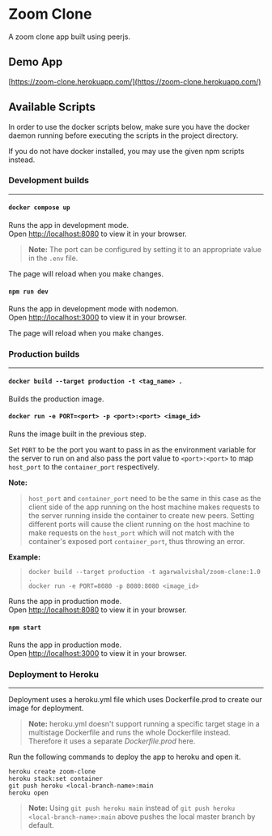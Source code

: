# Zoom Clone

A zoom clone app built using peerjs.

## Demo App
[https://zoom-clone.herokuapp.com/](https://zoom-clone.herokuapp.com/)

## Available Scripts

In order to use the docker scripts below, make sure you have the docker daemon running before executing the scripts in the project directory.

If you do not have docker installed, you may use the given npm scripts instead.

### Development builds
---

#### `docker compose up`

Runs the app in development mode.\
Open [http://localhost:8080](http://localhost:8080) to view it in your browser.
> **Note:**  The port can be configured by setting it to an appropriate value in the `.env` file.

The page will reload when you make changes.

#### `npm run dev`

Runs the app in development mode with nodemon.\
Open [http://localhost:3000](http://localhost:3000) to view it in your browser.

The page will reload when you make changes.

### Production builds
---

#### `docker build --target production -t <tag_name> . `

Builds the production image.

#### `docker run -e PORT=<port> -p <port>:<port> <image_id>`

Runs the image built in the previous step.

Set `PORT` to be the port you want to pass in as the environment variable for the server to run on and also pass the port value to `<port>:<port>` to map `host_port` to the `container_port` respectively.

**Note:**
> `host_port` and `container_port` need to be the same in this case as the client side of the app running on the host machine makes requests to the server running inside the container to create new peers. Setting different ports will cause the client running on the host machine to make requests on the `host_port` which will not match with the container's exposed port `container_port`, thus throwing an error.

**Example:** 
> `docker build --target production -t agarwalvishal/zoom-clone:1.0 . `\
> `docker run -e PORT=8080 -p 8080:8080 <image_id>` 

Runs the app in production mode.\
Open [http://localhost:8080](http://localhost:8080) to view it in your browser.

#### `npm start`

Runs the app in production mode.\
Open [http://localhost:3000](http://localhost:3000) to view it in your browser.

### Deployment to Heroku
---

Deployment uses a heroku.yml file which uses Dockerfile.prod to create our image for deployment.

> **Note:** heroku.yml doesn't support running a specific target stage in a multistage Dockerfile and runs the whole Dockerfile instead. Therefore it uses a separate *Dockerfile.prod* here.

Run the following commands to deploy the app to heroku and open it.

	heroku create zoom-clone
	heroku stack:set container
	git push heroku <local-branch-name>:main
	heroku open
    
> **Note:** Using `git push heroku main` instead of `git push heroku <local-branch-name>:main` above pushes the local master branch by default.
